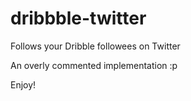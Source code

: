 # dribbble-twitter
Follows your Dribble followees on Twitter

An overly commented implementation :p

Enjoy!

